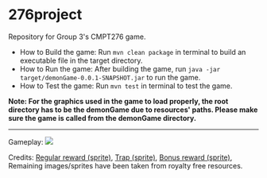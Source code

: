 # 276project

Repository for Group 3's CMPT276 game.

-   How to Build the game: Run `mvn clean package` in terminal to build an executable file in the target directory.
-   How to Run the game: After building the game, run `java -jar target/demonGame-0.0.1-SNAPSHOT.jar` to run the game.
-   How to Test the game: Run `mvn test` in terminal to test the game.

**Note: For the graphics used in the game to load properly, the root directory has to be the demonGame due to resources' paths. Please make sure the game is called from the demonGame directory.**

---

Gameplay:
![](/Documents/gif/game_demo.gif)

Credits: [Regular reward (sprite)](https://graph.baidu.com/pcpage/similar?originSign=126f485bc504a85850d5401679107792&srcp=crs_pc_similar&tn=pc&idctag=gz&sids=1077595_1080051_1080824_1085874_1085752&gsid=&session_id=17316955970479476862&entrance=general&tpl_from=pc&pageFrom=graph_upload_pcshitu&inspire=general&image=http%3A%2F%2Fmms0.baidu.com%2Fit%2Fu%3D2317220067,749554139%26fm%3D253%26app%3D138%26f%3DPNG%3Fw%3D500%26h%3D500&carousel=503&index=3&page=3&shituToken=c17dbd), [Trap (sprite)](https://graph.baidu.com/pcpage/similar?originSign=126571a9c48e4a5768c7d01679108091&srcp=crs_pc_similar&tn=pc&idctag=gz&sids=1077595_1080051_1080824_1085874_1085752&gsid=&session_id=8006947901671105024&entrance=general&tpl_from=pc&pageFrom=graph_upload_pcshitu&inspire=general&image=http%3A%2F%2Fmms2.baidu.com%2Fit%2Fu%3D2073939964,3501728953%26fm%3D253%26app%3D138%26f%3DJPEG%3Fw%3D300%26h%3D300&carousel=503&index=3&page=8&shituToken=a12e3e), [Bonus reward (sprite)](https://www.bing.com/images/search?view=detailV2&insightstoken=bcid_T.dMyCkT-14FLe7.tqWoL2dmx8zY......4*ccid_90zIKRP7&form=SBIMSN&iss=VSI&sbisrc=ImgDropper&idpbck=1&sbifsz=150+x+150+%c2%b7+3.96+kB+%c2%b7+png&sbifnm=reward2.png&thw=150&thh=150&ptime=19&dlen=5412&expw=150&exph=150&selectedindex=30&id=6ECBCF271F1212054C12DDC548031593198E3977&ccid=90zIKRP7&vt=2&sim=1&pivotparams=insightsToken%3Dbcid_T.dMyCkT-14FqxcxoNWLuD9SqbotqVTdP34), Remaining images/sprites have been taken from royalty free resources.
